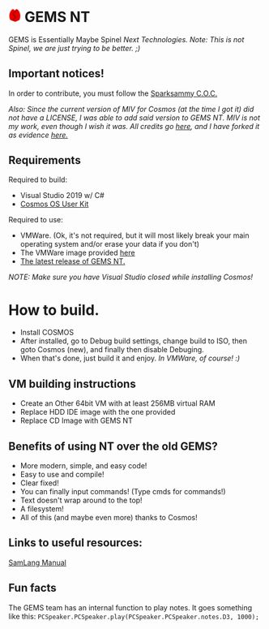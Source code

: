 # <img src="gems.png" alt="Logo" width="5%"/> GEMS NT
GEMS is Essentially Maybe Spinel *Next Technologies.*
*Note: This is not Spinel, we are just trying to be better. ;)*

## Important notices!

In order to contribute, you must follow the [Sparksammy C.O.C.](https://github.com/sparksammy/sparksammycoc)


*Also: Since the current version of MIV for Cosmos (at the time I got it) did not have a LICENSE, I was able to add said version to GEMS NT. MIV is not my work, even though I wish it was. All credits go [here](https://github.com/bartashevich/MIV/tree/62a4f0b7cc5831d66725484b91c295acd5213d0e), and I have forked it as evidence [here.](https://github.com/sparksammy/COSMOS-MIV)*

## Requirements

Required to build:
* Visual Studio 2019 w/ C#
* [Cosmos OS User Kit](https://github.com/CosmosOS/Cosmos/releases)

Required to use:
  * VMWare. (Ok, it's not required, but it will most likely break your main operating system and/or erase your data if you don't)
  * The VMWare image provided [here](https://github.com/sparksammy/GEMS-NT/releases/download/0.43aSR/Filesystem.vmdk)
  * [The latest release of GEMS NT.](https://github.com/sparksammy/GEMS-NT/releases/)

*NOTE: Make sure you have Visual Studio closed while installing Cosmos!*

# How to build.
* Install COSMOS
* After installed, go to Debug build settings, change build to ISO, then goto Cosmos (new), and finally then disable Debuging.
* When that's done, just build it and enjoy. *In VMWare, of course! :)*

## VM building instructions
* Create an Other 64bit VM with at least 256MB virtual RAM
* Replace HDD IDE image with the one provided
* Replace CD Image with GEMS NT

## Benefits of using NT over the old GEMS?
* More modern, simple, and easy code!
* Easy to use and compile!
* Clear fixed!
* You can finally input commands! (Type cmds for commands!)
* Text doesn't wrap around to the top!
* A filesystem!
* All of this (and maybe even more) thanks to Cosmos!

## Links to useful resources:
[SamLang Manual](https://github.com/sparksammy/GEMS-NT/blob/master/SAMLANG.md)

## Fun facts
The GEMS team has an internal function to play notes. It goes something like this:
``PCSpeaker.PCSpeaker.play(PCSpeaker.PCSpeaker.notes.D3, 1000);``
